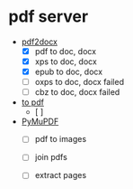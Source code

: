 # pdf server

- [pdf2docx](https://github.com/dothinking/pdf2docx)
    - [x] pdf to doc, docx
    - [x] xps to doc, docx
    - [x] epub to doc, docx
    - [ ] oxps to doc, docx failed
    - [ ] cbz to doc, docx failed
- [to pdf](https://pymupdf.readthedocs.io/en/latest/document.html#Document.convert_to_pdf)
    - [ ]
- [PyMuPDF](https://github.com/pymupdf/PyMuPDF-Utilities/tree/master/examples)
    - [ ] pdf to images
    - [ ] join pdfs
    - [ ] extract pages

